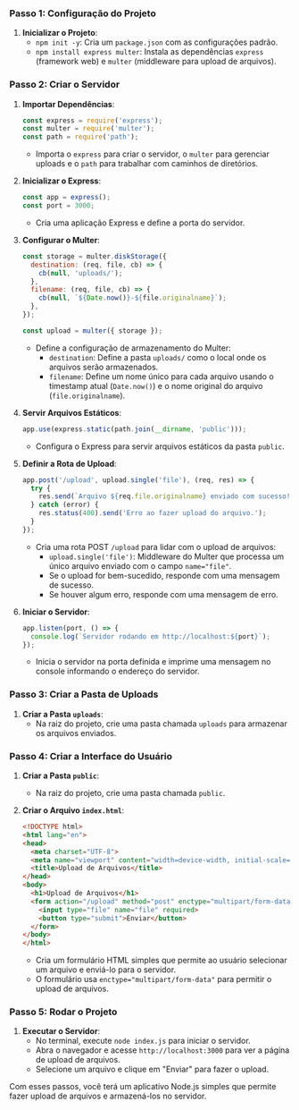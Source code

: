 ### Passo 1: Configuração do Projeto

1. **Inicializar o Projeto**:
    - `npm init -y`: Cria um `package.json` com as configurações padrão.
    - `npm install express multer`: Instala as dependências `express` (framework web) e `multer` (middleware para upload
      de arquivos).

### Passo 2: Criar o Servidor

1. **Importar Dependências**:
    ```javascript
    const express = require('express');
    const multer = require('multer');
    const path = require('path');
    ```
    - Importa o `express` para criar o servidor, o `multer` para gerenciar uploads e o `path` para trabalhar com
      caminhos de diretórios.

2. **Inicializar o Express**:
    ```javascript
    const app = express();
    const port = 3000;
    ```
    - Cria uma aplicação Express e define a porta do servidor.

3. **Configurar o Multer**:
    ```javascript
    const storage = multer.diskStorage({
      destination: (req, file, cb) => {
        cb(null, 'uploads/');
      },
      filename: (req, file, cb) => {
        cb(null, `${Date.now()}-${file.originalname}`);
      },
    });

    const upload = multer({ storage });
    ```
    - Define a configuração de armazenamento do Multer:
        - `destination`: Define a pasta `uploads/` como o local onde os arquivos serão armazenados.
        - `filename`: Define um nome único para cada arquivo usando o timestamp atual (`Date.now()`) e o nome original
          do arquivo (`file.originalname`).

4. **Servir Arquivos Estáticos**:
    ```javascript
    app.use(express.static(path.join(__dirname, 'public')));
    ```
    - Configura o Express para servir arquivos estáticos da pasta `public`.

5. **Definir a Rota de Upload**:
    ```javascript
    app.post('/upload', upload.single('file'), (req, res) => {
      try {
        res.send(`Arquivo ${req.file.originalname} enviado com sucesso!`);
      } catch (error) {
        res.status(400).send('Erro ao fazer upload do arquivo.');
      }
    });
    ```
    - Cria uma rota POST `/upload` para lidar com o upload de arquivos:
        - `upload.single('file')`: Middleware do Multer que processa um único arquivo enviado com o campo `name="file"`.
        - Se o upload for bem-sucedido, responde com uma mensagem de sucesso.
        - Se houver algum erro, responde com uma mensagem de erro.

6. **Iniciar o Servidor**:
    ```javascript
    app.listen(port, () => {
      console.log(`Servidor rodando em http://localhost:${port}`);
    });
    ```
    - Inicia o servidor na porta definida e imprime uma mensagem no console informando o endereço do servidor.

### Passo 3: Criar a Pasta de Uploads

1. **Criar a Pasta `uploads`**:
    - Na raiz do projeto, crie uma pasta chamada `uploads` para armazenar os arquivos enviados.

### Passo 4: Criar a Interface do Usuário

1. **Criar a Pasta `public`**:
    - Na raiz do projeto, crie uma pasta chamada `public`.

2. **Criar o Arquivo `index.html`**:
    ```html
    <!DOCTYPE html>
    <html lang="en">
    <head>
      <meta charset="UTF-8">
      <meta name="viewport" content="width=device-width, initial-scale=1.0">
      <title>Upload de Arquivos</title>
    </head>
    <body>
      <h1>Upload de Arquivos</h1>
      <form action="/upload" method="post" enctype="multipart/form-data">
        <input type="file" name="file" required>
        <button type="submit">Enviar</button>
      </form>
    </body>
    </html>
    ```
    - Cria um formulário HTML simples que permite ao usuário selecionar um arquivo e enviá-lo para o servidor.
    - O formulário usa `enctype="multipart/form-data"` para permitir o upload de arquivos.

### Passo 5: Rodar o Projeto

1. **Executar o Servidor**:
    - No terminal, execute `node index.js` para iniciar o servidor.
    - Abra o navegador e acesse `http://localhost:3000` para ver a página de upload de arquivos.
    - Selecione um arquivo e clique em "Enviar" para fazer o upload.

Com esses passos, você terá um aplicativo Node.js simples que permite fazer upload de arquivos e armazená-los no
servidor.
